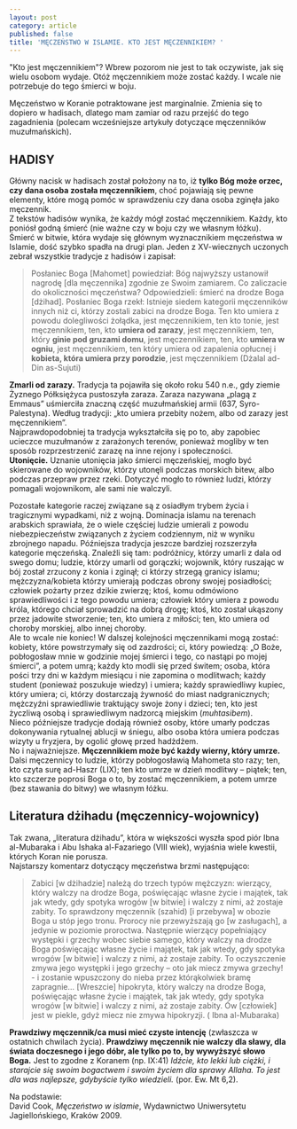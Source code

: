 ```yaml
---
layout: post
category: article
published: false
title: 'MĘCZEŃSTWO W ISLAMIE. KTO JEST MĘCZENNIKIEM? '
---
```


"Kto jest męczennikiem"? Wbrew pozorom nie jest to tak oczywiste, jak się wielu osobom wydaje. Otóż męczennikiem może zostać każdy. I wcale nie potrzebuje do tego śmierci w boju.  

Męczeństwo w Koranie potraktowane jest marginalnie. Zmienia się to dopiero w hadisach, dlatego mam zamiar od razu przejść do tego zagadnienia (polecam wcześniejsze artykuły dotyczące męczenników muzułmańskich).
## HADISY
Główny nacisk w hadisach został położony na to, iż **tylko Bóg może orzec, czy dana osoba została męczennikiem**, choć pojawiają się pewne elementy, które mogą pomóc w sprawdzeniu czy dana osoba zginęła jako męczennik.         
Z tekstów hadisów wynika, że każdy mógł zostać męczennikiem. Każdy, kto poniósł godną śmierć (nie ważne czy w boju czy we własnym łóżku). Śmierć w bitwie, która wydaje się głównym wyznacznikiem męczeństwa w Islamie, dość szybko spadła na drugi plan. Jeden z XV-wiecznych uczonych zebrał wszystkie tradycje z hadisów i zapisał:

> Posłaniec Boga [Mahomet] powiedział: Bóg najwyższy ustanowił nagrodę [dla męczennika] zgodnie ze Swoim zamiarem. Co zaliczacie do okoliczności męczeństwa? Odpowiedzieli: śmierć na drodze Boga [dżihad]. Posłaniec Boga rzekł: Istnieje siedem kategorii męczenników innych niż ci, którzy zostali zabici na drodze Boga. Ten kto umiera z powodu dolegliwości żołądka, jest męczennikiem, ten kto tonie, jest męczennikiem, ten, kto **umiera od zarazy**, jest męczennikiem, ten, który **ginie pod gruzami domu**, jest męczennikiem, ten, kto **umiera w ogniu**, jest męczennikiem, ten który umiera od zapalenia opłucnej i **kobieta, która umiera przy porodzie**, jest męczennikiem (Dżalal ad-Din as-Sujuti)

**Zmarli od zarazy.** Tradycja ta pojawiła się około roku 540 n.e., gdy ziemie Żyznego Półksiężyca pustoszyła zaraza. Zaraza nazywana „plagą z Emmaus” uśmierciła znaczną część muzułmańskiej armii (637, Syro-Palestyna). Według tradycji: „kto umiera przebity nożem, albo od zarazy jest męczennikiem”.        
Najprawdopodobniej ta tradycja wykształciła się po to, aby zapobiec ucieczce muzułmanów z zarażonych terenów, ponieważ mogliby w ten sposób rozprzestrzenić zarazę na inne rejony i społeczności.          
**Utonięcie.** Uznanie utonięcia jako śmierci męczeńskiej, mogło być skierowane do wojowników, którzy utonęli podczas morskich bitew, albo podczas przepraw przez rzeki. Dotyczyć mogło to również ludzi, którzy pomagali wojownikom, ale sami nie walczyli.

Pozostałe kategorie raczej związane są z osiadłym trybem życia i tragicznymi wypadkami, niż z wojną. Dominacja islamu na terenach arabskich sprawiała, że o wiele częściej ludzie umierali z powodu niebezpieczeństw związanych z życiem codziennym, niż w wyniku zbrojnego napadu. Późniejsza tradycja jeszcze bardziej rozszerzyła kategorie męczeńską. Znaleźli się tam: podróżnicy, którzy umarli z dala od swego domu; ludzie, którzy umarli od gorączki; wojownik, który ruszając w bój został zrzucony z konia i zginął; ci którzy strzegą granicy islamu; mężczyzna/kobieta którzy umierają podczas obrony swojej posiadłości; człowiek pożarty przez dzikie zwierzę; ktoś, komu odmówiono sprawiedliwości i z tego powodu umiera; człowiek który umiera z powodu króla, którego chciał sprowadzić na dobrą drogę; ktoś, kto został ukąszony przez jadowite stworzenie; ten, kto umiera z miłości; ten, kto umiera od choroby morskiej, albo innej choroby.            
Ale to wcale nie koniec! W dalszej kolejności męczennikami mogą zostać: kobiety, które powstrzymały się od zazdrości; ci, który powiedzą: „O Boże, pobłogosław mnie w godzinie mojej śmierci i tego, co nastąpi po mojej śmierci”, a potem umrą; każdy kto modli się przed świtem; osoba, która pości trzy dni w każdym miesiącu i nie zapomina o modlitwach; każdy student (ponieważ poszukuje wiedzy) i umiera; każdy sprawiedliwy kupiec, który umiera; ci, którzy dostarczają żywność do miast nadgranicznych; mężczyźni sprawiedliwie traktujący swoje żony i dzieci; ten, kto jest życzliwą osobą i sprawiedliwym nadzorcą miejskim (_muhtasibem_).        
Nieco późniejsze tradycje dodają również osoby, które umarły podczas dokonywania rytualnej ablucji w śniegu, albo osoba która umiera podczas wizyty u fryzjera, by ogolić głowę przed hadżdżem.         
No i najważniejsze. **Męczennikiem może być każdy wierny, który umrze.** Dalsi męczennicy to ludzie, którzy pobłogosławią Mahometa sto razy; ten, kto czyta surę ad-Haszr (LIX); ten kto umrze w dzień modlitwy – piątek; ten, kto szczerze poprosi Boga o to, by zostać męczennikiem, a potem umrze (bez stawania do bitwy) we własnym łóżku.          

## Literatura dżihadu (męczennicy-wojownicy)
Tak zwana, „literatura dżihadu”, która w większości wyszła spod piór Ibna al-Mubaraka i Abu Ishaka al-Fazariego (VIII wiek), wyjaśnia wiele kwestii, których Koran nie porusza.         
Najstarszy komentarz dotyczący męczeństwa brzmi następująco:       

> Zabici [w dżihadzie] należą do trzech typów mężczyzn: wierzący, który walczy na drodze Boga, poświęcając własne życie i majątek, tak jak wtedy, gdy spotyka wrogów [w bitwie] i walczy z nimi, aż zostaje zabity. To sprawdzony męczennik (szahid) [i przebywa] w obozie Boga u stóp jego tronu. Prorocy nie przewyższają go [w zasługach], a jedynie w poziomie proroctwa.
Następnie wierzący popełniający występki i grzechy wobec siebie samego, który walczy na drodze Boga poświęcając własne życie i majątek, tak jak wtedy, gdy spotyka wrogów [w bitwie] i walczy z nimi, aż zostaje zabity. To oczyszczenie zmywa jego występki i jego grzechy – oto jak miecz zmywa grzechy! - i zostanie wpuszczony do nieba przez którąkolwiek bramę zapragnie...
[Wreszcie] hipokryta, który walczy na drodze Boga, poświęcając własne życie i majątek, tak jak wtedy, gdy spotyka wrogów [w bitwie] i walczy z nimi, aż zostaje zabity. Ów [człowiek] jest w piekle, gdyż miecz nie zmywa hipokryzji. ( Ibna al-Mubaraka)

**Prawdziwy męczennik/ca musi mieć czyste intencję** (zwłaszcza w ostatnich chwilach życia).
**Prawdziwy męczennik nie walczy dla sławy, dla świata doczesnego i jego dóbr, ale tylko po to, by wywyższyć słowo Boga.** Jest to zgodne z Koranem (np. IX:41) _Idźcie, kto lekki lub ciężki, i starajcie się swoim bogactwem i swoim życiem dla sprawy Allaha. To jest dla was najlepsze, gdybyście tylko wiedzieli._ (por. Ew. Mt 6,2).          

Na podstawie:          
David Cook, _Męczeństwo w islamie_, Wydawnictwo Uniwersytetu Jagiellońskiego, Kraków 2009.







